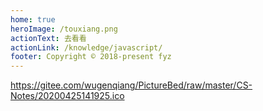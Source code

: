 ```yaml
---
home: true
heroImage: /touxiang.png
actionText: 去看看
actionLink: /knowledge/javascript/
footer: Copyright © 2018-present fyz
---
```

https://gitee.com/wugenqiang/PictureBed/raw/master/CS-Notes/20200425141925.ico